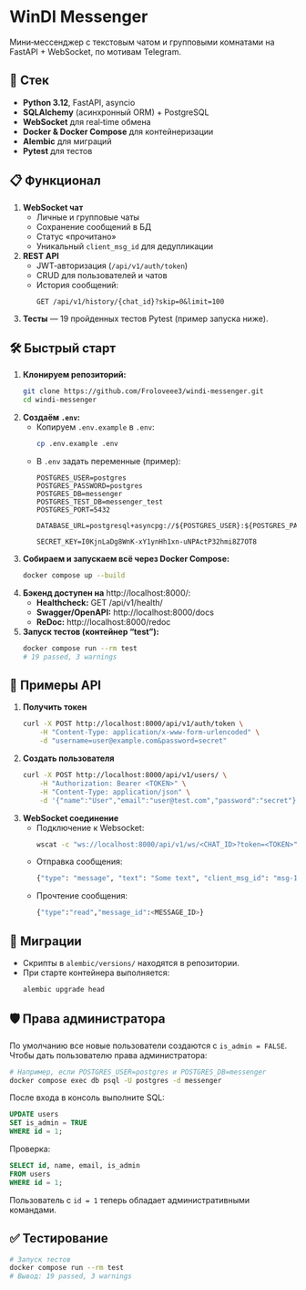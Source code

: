 # WinDI Messenger

Мини‑мессенджер с текстовым чатом и групповыми комнатами на FastAPI + WebSocket, по мотивам Telegram.

## 🚀 Стек
- **Python 3.12**, FastAPI, asyncio  
- **SQLAlchemy** (асинхронный ORM) + PostgreSQL  
- **WebSocket** для real‑time обмена  
- **Docker & Docker Compose** для контейнеризации  
- **Alembic** для миграций  
- **Pytest** для тестов  

## 📋 Функционал
1. **WebSocket чат**  
   - Личные и групповые чаты  
   - Сохранение сообщений в БД  
   - Статус «прочитано»  
   - Уникальный `client_msg_id` для дедупликации  
2. **REST API**  
   - JWT‑авторизация (`/api/v1/auth/token`)  
   - CRUD для пользователей и чатов  
   - История сообщений:  
     ```http
     GET /api/v1/history/{chat_id}?skip=0&limit=100
     ```
3. **Тесты** — 19 пройденных тестов Pytest (пример запуска ниже).

## 🛠 Быстрый старт

1. **Клонируем репозиторий:**
    ```bash
    git clone https://github.com/Froloveee3/windi-messenger.git
    cd windi-messenger
    ```
2. **Создаём `.env`:**
    - Копируем `.env.example` в `.env`:
        ```bash
        cp .env.example .env
        ```
    - В `.env` задать переменные (пример):
        ```dotenv
        POSTGRES_USER=postgres
        POSTGRES_PASSWORD=postgres
        POSTGRES_DB=messenger
        POSTGRES_TEST_DB=messenger_test
        POSTGRES_PORT=5432
        
        DATABASE_URL=postgresql+asyncpg://${POSTGRES_USER}:${POSTGRES_PASSWORD}@db:${POSTGRES_PORT}/${POSTGRES_DB}
        
        SECRET_KEY=I0KjnLaDg8WnK-xY1ynHh1xn-uNPActP32hmi8Z7OT8
        ```
3. **Собираем и запускаем всё через Docker Compose:**
    ```bash
    docker compose up --build
    ```
4. **Бэкенд доступен на** http://localhost:8000/:  
    - **Healthcheck:** GET /api/v1/health/  
    - **Swagger/OpenAPI:** http://localhost:8000/docs  
    - **ReDoc:** http://localhost:8000/redoc
5. **Запуск тестов (контейнер “test”):**
    ```bash
    docker compose run --rm test
    # 19 passed, 3 warnings
    ```

## 📖 Примеры API
1. **Получить токен**
    ```bash
    curl -X POST http://localhost:8000/api/v1/auth/token \
        -H "Content-Type: application/x-www-form-urlencoded" \
        -d "username=user@example.com&password=secret"
    ```
2. **Создать пользователя**
    ```bash
    curl -X POST http://localhost:8000/api/v1/users/ \
        -H "Authorization: Bearer <TOKEN>" \
        -H "Content-Type: application/json" \
        -d '{"name":"User","email":"user@test.com","password":"secret"}'
    ```
3. **WebSocket соединение**
    - Подключение к Websocket:
        ```bash
        wscat -c "ws://localhost:8000/api/v1/ws/<CHAT_ID>?token=<TOKEN>"
        ```
    - Отправка сообщения:
        ```bash
        {"type": "message", "text": "Some text", "client_msg_id": "msg-1"}
        ```
    - Прочтение сообщения:
        ```bash
        {"type":"read","message_id":<MESSAGE_ID>}
        ```

## 📂 Миграции
- Скрипты в `alembic/versions/` находятся в репозитории.
- При старте контейнера выполняется:
    ```bash
    alembic upgrade head
    ```

## 🛡 Права администратора
По умолчанию все новые пользователи создаются с `is_admin = FALSE`. Чтобы дать пользователю права администратора:
```bash
# Например, если POSTGRES_USER=postgres и POSTGRES_DB=messenger
docker compose exec db psql -U postgres -d messenger
```

После входа в консоль выполните SQL:

```sql
UPDATE users
SET is_admin = TRUE
WHERE id = 1;
```

Проверка:
```sql
SELECT id, name, email, is_admin
FROM users
WHERE id = 1;
```

Пользователь с `id = 1` теперь обладает административными командами.

## ✅ Тестирование
```bash
# Запуск тестов
docker compose run --rm test
# Вывод: 19 passed, 3 warnings
```